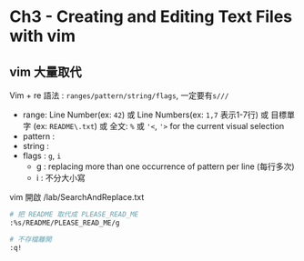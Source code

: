 # Ch3  - Creating and Editing Text Files with vim

## vim 大量取代

Vim + re 語法 : `ranges/pattern/string/flags`, 一定要有`s///`

- range: Line Number(ex: `42`) 或 Line Numbers(ex: `1,7` 表示1-7行) 或 目標單字 (ex: `README\.txt`) 或 全文: `%` 或 `'<`, `'>` for the current visual selection
- pattern : 
- string : 
- flags : `g`, `i`
    - g : replacing more than one occurrence of pattern per line (每行多次)
    - i : 不分大小寫


vim 開啟 /lab/SearchAndReplace.txt

```sh
# 把 README 取代成 PLEASE_READ_ME
:%s/README/PLEASE_READ_ME/g

# 不存檔離開
:q!
```